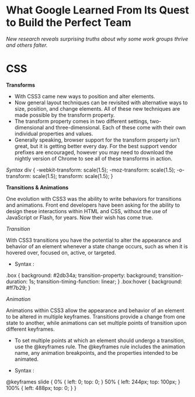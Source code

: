 # What Google Learned From Its Quest to Build the Perfect Team
*New research reveals surprising truths about why some work groups thrive and others falter.*

# CSS 
**Transforms**

* With CSS3 came new ways to position and alter elements.
* Now general layout techniques can be revisited with alternative ways to size, position, and change elements. All of these new techniques are made possible by the transform property.
* The transform property comes in two different settings, two-dimensional and three-dimensional. Each of these come with their own individual properties and values.
* Generally speaking, browser support for the transform property isn’t great, but it is getting better every day. For the best support vendor prefixes are encouraged, however you may need to download the nightly version of Chrome to see all of these transforms in action.

*Syntax*
div {
  -webkit-transform: scale(1.5);
     -moz-transform: scale(1.5);
       -o-transform: scale(1.5);
          transform: scale(1.5);
}

**Transitions & Animations**

One evolution with CSS3 was the ability to write behaviors for transitions and animations. Front end developers have been asking for the ability to design these interactions within HTML and CSS, without the use of JavaScript or Flash, for years. Now their wish has come true.

*Transition*

With CSS3 transitions you have the potential to alter the appearance and behavior of an element whenever a state change occurs, such as when it is hovered over, focused on, active, or targeted.

* Syntax :

.box {
  background: #2db34a;
  transition-property: background;
  transition-duration: 1s;
  transition-timing-function: linear;
}
.box:hover {
  background: #ff7b29;
}


*Animation*

Animations within CSS3 allow the appearance and behavior of an element to be altered in multiple keyframes. Transitions provide a change from one state to another, while animations can set multiple points of transition upon different keyframes.

* To set multiple points at which an element should undergo a transition, use the @keyframes rule. The @keyframes rule includes the animation name, any animation breakpoints, and the properties intended to be animated.

* Syntax :

@keyframes slide {
  0% {
    left: 0;
    top: 0;
  }
  50% {
    left: 244px;
    top: 100px;
  }
  100% {
    left: 488px;
    top: 0;
  }
}


